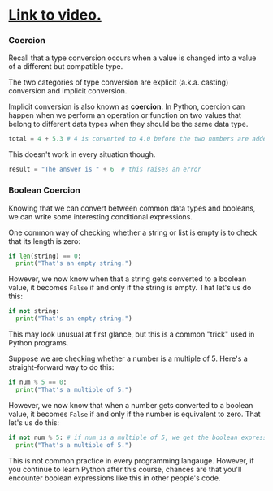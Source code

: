 # [Link to video.](https://www.youtube.com/watch?v=8VznsYLLbB8&list=PLVD25niNi0BlmvOqMeaJBWcLQyO_HUTDw)

### Coercion

Recall that a type conversion occurs when a value is changed into a value of a different but compatible type. 

The two categories of type conversion are explicit (a.k.a. casting) conversion and implicit conversion.

Implicit conversion is also known as **coercion**. In Python, coercion can happen when we perform an operation or function on two values that belong to different data types when they should be the same data type.

```python
total = 4 + 5.3 # 4 is converted to 4.0 before the two numbers are added
```

This doesn't work in every situation though.

```python
result = "The answer is " + 6  # this raises an error
```

### Boolean Coercion

Knowing that we can convert between common data types and booleans, we can write some interesting conditional expressions.

One common way of checking whether a string or list is empty is to check that its length is zero:

```python
if len(string) == 0:
  print("That's an empty string.")
```

However, we now know when that a string gets converted to a boolean value, it becomes `False` if and only if the string is empty. That let's us do this:

```python
if not string:
  print("That's an empty string.")
```

This may look unusual at first glance, but this is a common "trick" used in Python programs.

Suppose we are checking whether a number is a multiple of 5. Here's a straight-forward way to do this:

```python
if num % 5 == 0:
  print("That's a multiple of 5.")
```

However, we now know that when a number gets converted to a boolean value, it becomes `False` if and only if the number is equivalent to zero. That let's us do this:

```python
if not num % 5: # if num is a multiple of 5, we get the boolean expression `not 0`, which is `True`
  print("That's a multiple of 5.")
```

This is not common practice in every programming langauge. However, if you continue to learn Python after this course, chances are that you'll encounter boolean expressions like this in other people's code.
